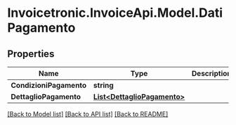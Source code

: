 # Invoicetronic.InvoiceApi.Model.DatiPagamento

## Properties

Name | Type | Description | Notes
------------ | ------------- | ------------- | -------------
**CondizioniPagamento** | **string** |  | [optional] 
**DettaglioPagamento** | [**List&lt;DettaglioPagamento&gt;**](DettaglioPagamento.md) |  | [optional] 

[[Back to Model list]](../README.md#documentation-for-models) [[Back to API list]](../README.md#documentation-for-api-endpoints) [[Back to README]](../README.md)


